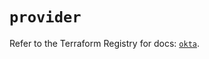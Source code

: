 # `provider`

Refer to the Terraform Registry for docs: [`okta`](https://registry.terraform.io/providers/okta/okta/4.11.1/docs).
